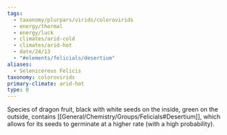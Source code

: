 ```yaml
---
tags:
  - taxonomy/plurpars/virids/colorovirids
  - energy/thermal
  - energy/luck
  - climates/arid-cold
  - climates/arid-hot
  - date/24/13
  - "#elements/felicials/desertium"
aliases:
  - Selenicereus Felicis
taxonomy: colorovirids
primary-climate: arid-hot
type: 0
---
```


Species of dragon fruit, black with white seeds on the inside, green on the outside, contains [[General/Chemistry/Groups/Felicials#Desertium]], which allows for its seeds to germinate at a higher rate (with a high probability).